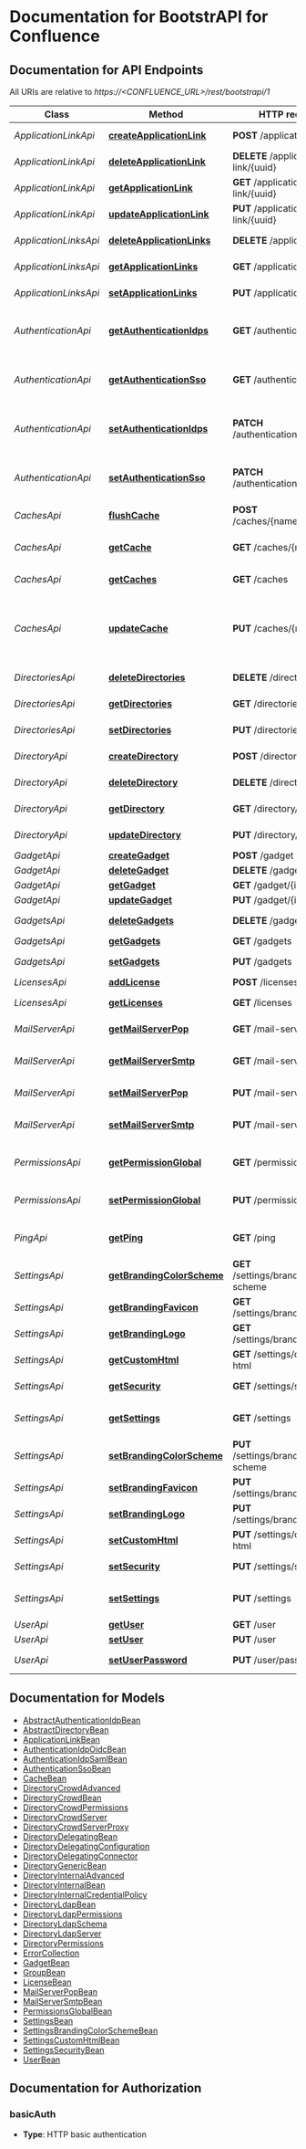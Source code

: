 # Documentation for BootstrAPI for Confluence

<a name="documentation-for-api-endpoints"></a>
## Documentation for API Endpoints

All URIs are relative to *https://<CONFLUENCE_URL>/rest/bootstrapi/1*

| Class | Method | HTTP request | Description |
|------------ | ------------- | ------------- | -------------|
| *ApplicationLinkApi* | [**createApplicationLink**](Apis/ApplicationLinkApi.md#createapplicationlink) | **POST** /application-link | Create an application link |
*ApplicationLinkApi* | [**deleteApplicationLink**](Apis/ApplicationLinkApi.md#deleteapplicationlink) | **DELETE** /application-link/{uuid} | Delete an application link |
*ApplicationLinkApi* | [**getApplicationLink**](Apis/ApplicationLinkApi.md#getapplicationlink) | **GET** /application-link/{uuid} | Get an application link |
*ApplicationLinkApi* | [**updateApplicationLink**](Apis/ApplicationLinkApi.md#updateapplicationlink) | **PUT** /application-link/{uuid} | Update an application link |
| *ApplicationLinksApi* | [**deleteApplicationLinks**](Apis/ApplicationLinksApi.md#deleteapplicationlinks) | **DELETE** /application-links | Delete all application links |
*ApplicationLinksApi* | [**getApplicationLinks**](Apis/ApplicationLinksApi.md#getapplicationlinks) | **GET** /application-links | Get all application links |
*ApplicationLinksApi* | [**setApplicationLinks**](Apis/ApplicationLinksApi.md#setapplicationlinks) | **PUT** /application-links | Set a list of application links |
| *AuthenticationApi* | [**getAuthenticationIdps**](Apis/AuthenticationApi.md#getauthenticationidps) | **GET** /authentication/idps | Get all authentication identity providers |
*AuthenticationApi* | [**getAuthenticationSso**](Apis/AuthenticationApi.md#getauthenticationsso) | **GET** /authentication/sso | Get authentication SSO configuration |
*AuthenticationApi* | [**setAuthenticationIdps**](Apis/AuthenticationApi.md#setauthenticationidps) | **PATCH** /authentication/idps | Set all authentication identity providers |
*AuthenticationApi* | [**setAuthenticationSso**](Apis/AuthenticationApi.md#setauthenticationsso) | **PATCH** /authentication/sso | Set authentication SSO configuration |
| *CachesApi* | [**flushCache**](Apis/CachesApi.md#flushcache) | **POST** /caches/{name}/flush | Flushes a cache |
*CachesApi* | [**getCache**](Apis/CachesApi.md#getcache) | **GET** /caches/{name} | Read cache information for a specified cache |
*CachesApi* | [**getCaches**](Apis/CachesApi.md#getcaches) | **GET** /caches | Read all cache information |
*CachesApi* | [**updateCache**](Apis/CachesApi.md#updatecache) | **PUT** /caches/{name} | Update an existing cache-size. Only Setting maxObjectCount is supported. |
| *DirectoriesApi* | [**deleteDirectories**](Apis/DirectoriesApi.md#deletedirectories) | **DELETE** /directories | Delete all user directories |
*DirectoriesApi* | [**getDirectories**](Apis/DirectoriesApi.md#getdirectories) | **GET** /directories | Get all user directories |
*DirectoriesApi* | [**setDirectories**](Apis/DirectoriesApi.md#setdirectories) | **PUT** /directories | Set a list of user directories |
| *DirectoryApi* | [**createDirectory**](Apis/DirectoryApi.md#createdirectory) | **POST** /directory | Create a user directory |
*DirectoryApi* | [**deleteDirectory**](Apis/DirectoryApi.md#deletedirectory) | **DELETE** /directory/{id} | Delete a user directory |
*DirectoryApi* | [**getDirectory**](Apis/DirectoryApi.md#getdirectory) | **GET** /directory/{id} | Get a user directory |
*DirectoryApi* | [**updateDirectory**](Apis/DirectoryApi.md#updatedirectory) | **PUT** /directory/{id} | Update a user directory |
| *GadgetApi* | [**createGadget**](Apis/GadgetApi.md#creategadget) | **POST** /gadget | Add a gadget |
*GadgetApi* | [**deleteGadget**](Apis/GadgetApi.md#deletegadget) | **DELETE** /gadget/{id} | Delete a gadget |
*GadgetApi* | [**getGadget**](Apis/GadgetApi.md#getgadget) | **GET** /gadget/{id} | Get a gadget |
*GadgetApi* | [**updateGadget**](Apis/GadgetApi.md#updategadget) | **PUT** /gadget/{id} | Update a gadget |
| *GadgetsApi* | [**deleteGadgets**](Apis/GadgetsApi.md#deletegadgets) | **DELETE** /gadgets | Delete all gadgets |
*GadgetsApi* | [**getGadgets**](Apis/GadgetsApi.md#getgadgets) | **GET** /gadgets | Get all gadgets |
*GadgetsApi* | [**setGadgets**](Apis/GadgetsApi.md#setgadgets) | **PUT** /gadgets | Set a list of gadgets |
| *LicensesApi* | [**addLicense**](Apis/LicensesApi.md#addlicense) | **POST** /licenses | Add a license |
*LicensesApi* | [**getLicenses**](Apis/LicensesApi.md#getlicenses) | **GET** /licenses | Get all licenses information |
| *MailServerApi* | [**getMailServerPop**](Apis/MailServerApi.md#getmailserverpop) | **GET** /mail-server/pop | Get the default POP mail server |
*MailServerApi* | [**getMailServerSmtp**](Apis/MailServerApi.md#getmailserversmtp) | **GET** /mail-server/smtp | Get the default SMTP mail server |
*MailServerApi* | [**setMailServerPop**](Apis/MailServerApi.md#setmailserverpop) | **PUT** /mail-server/pop | Set the default POP mail server |
*MailServerApi* | [**setMailServerSmtp**](Apis/MailServerApi.md#setmailserversmtp) | **PUT** /mail-server/smtp | Set the default SMTP mail server |
| *PermissionsApi* | [**getPermissionGlobal**](Apis/PermissionsApi.md#getpermissionglobal) | **GET** /permissions/global | Get global permissions configuration |
*PermissionsApi* | [**setPermissionGlobal**](Apis/PermissionsApi.md#setpermissionglobal) | **PUT** /permissions/global | Set global permissions configuration |
| *PingApi* | [**getPing**](Apis/PingApi.md#getping) | **GET** /ping | Ping method for probing the REST API. |
| *SettingsApi* | [**getBrandingColorScheme**](Apis/SettingsApi.md#getbrandingcolorscheme) | **GET** /settings/branding/color-scheme | Get the color scheme |
*SettingsApi* | [**getBrandingFavicon**](Apis/SettingsApi.md#getbrandingfavicon) | **GET** /settings/branding/favicon | Get the favicon |
*SettingsApi* | [**getBrandingLogo**](Apis/SettingsApi.md#getbrandinglogo) | **GET** /settings/branding/logo | Get the logo |
*SettingsApi* | [**getCustomHtml**](Apis/SettingsApi.md#getcustomhtml) | **GET** /settings/custom-html | Get the custom HTML |
*SettingsApi* | [**getSecurity**](Apis/SettingsApi.md#getsecurity) | **GET** /settings/security | Get the security settings |
*SettingsApi* | [**getSettings**](Apis/SettingsApi.md#getsettings) | **GET** /settings | Get the application settings |
*SettingsApi* | [**setBrandingColorScheme**](Apis/SettingsApi.md#setbrandingcolorscheme) | **PUT** /settings/branding/color-scheme | Set the color scheme |
*SettingsApi* | [**setBrandingFavicon**](Apis/SettingsApi.md#setbrandingfavicon) | **PUT** /settings/branding/favicon | Set the favicon |
*SettingsApi* | [**setBrandingLogo**](Apis/SettingsApi.md#setbrandinglogo) | **PUT** /settings/branding/logo | Set the logo |
*SettingsApi* | [**setCustomHtml**](Apis/SettingsApi.md#setcustomhtml) | **PUT** /settings/custom-html | Set the custom HTML |
*SettingsApi* | [**setSecurity**](Apis/SettingsApi.md#setsecurity) | **PUT** /settings/security | Set the security settings |
*SettingsApi* | [**setSettings**](Apis/SettingsApi.md#setsettings) | **PUT** /settings | Set the application settings |
| *UserApi* | [**getUser**](Apis/UserApi.md#getuser) | **GET** /user | Get a user |
*UserApi* | [**setUser**](Apis/UserApi.md#setuser) | **PUT** /user | Update an user |
*UserApi* | [**setUserPassword**](Apis/UserApi.md#setuserpassword) | **PUT** /user/password | Update a user password |


<a name="documentation-for-models"></a>
## Documentation for Models

 - [AbstractAuthenticationIdpBean](./Models/AbstractAuthenticationIdpBean.md)
 - [AbstractDirectoryBean](./Models/AbstractDirectoryBean.md)
 - [ApplicationLinkBean](./Models/ApplicationLinkBean.md)
 - [AuthenticationIdpOidcBean](./Models/AuthenticationIdpOidcBean.md)
 - [AuthenticationIdpSamlBean](./Models/AuthenticationIdpSamlBean.md)
 - [AuthenticationSsoBean](./Models/AuthenticationSsoBean.md)
 - [CacheBean](./Models/CacheBean.md)
 - [DirectoryCrowdAdvanced](./Models/DirectoryCrowdAdvanced.md)
 - [DirectoryCrowdBean](./Models/DirectoryCrowdBean.md)
 - [DirectoryCrowdPermissions](./Models/DirectoryCrowdPermissions.md)
 - [DirectoryCrowdServer](./Models/DirectoryCrowdServer.md)
 - [DirectoryCrowdServerProxy](./Models/DirectoryCrowdServerProxy.md)
 - [DirectoryDelegatingBean](./Models/DirectoryDelegatingBean.md)
 - [DirectoryDelegatingConfiguration](./Models/DirectoryDelegatingConfiguration.md)
 - [DirectoryDelegatingConnector](./Models/DirectoryDelegatingConnector.md)
 - [DirectoryGenericBean](./Models/DirectoryGenericBean.md)
 - [DirectoryInternalAdvanced](./Models/DirectoryInternalAdvanced.md)
 - [DirectoryInternalBean](./Models/DirectoryInternalBean.md)
 - [DirectoryInternalCredentialPolicy](./Models/DirectoryInternalCredentialPolicy.md)
 - [DirectoryLdapBean](./Models/DirectoryLdapBean.md)
 - [DirectoryLdapPermissions](./Models/DirectoryLdapPermissions.md)
 - [DirectoryLdapSchema](./Models/DirectoryLdapSchema.md)
 - [DirectoryLdapServer](./Models/DirectoryLdapServer.md)
 - [DirectoryPermissions](./Models/DirectoryPermissions.md)
 - [ErrorCollection](./Models/ErrorCollection.md)
 - [GadgetBean](./Models/GadgetBean.md)
 - [GroupBean](./Models/GroupBean.md)
 - [LicenseBean](./Models/LicenseBean.md)
 - [MailServerPopBean](./Models/MailServerPopBean.md)
 - [MailServerSmtpBean](./Models/MailServerSmtpBean.md)
 - [PermissionsGlobalBean](./Models/PermissionsGlobalBean.md)
 - [SettingsBean](./Models/SettingsBean.md)
 - [SettingsBrandingColorSchemeBean](./Models/SettingsBrandingColorSchemeBean.md)
 - [SettingsCustomHtmlBean](./Models/SettingsCustomHtmlBean.md)
 - [SettingsSecurityBean](./Models/SettingsSecurityBean.md)
 - [UserBean](./Models/UserBean.md)


<a name="documentation-for-authorization"></a>
## Documentation for Authorization

<a name="basicAuth"></a>
### basicAuth

- **Type**: HTTP basic authentication

